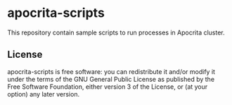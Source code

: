 # apocrita-scripts
This repository contain sample scripts to run processes in Apocrita cluster.

## License
apocrita-scripts is free software: you can redistribute it and/or modify it under the terms of the GNU General Public License as published by the Free Software Foundation, either version 3 of the License, or (at your option) any later version.
